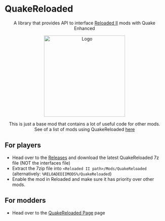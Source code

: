 # QuakeReloaded
<p align="center">A library that provides API to interface <a href="https://github.com/Reloaded-Project/Reloaded-II">Reloaded II</a> mods with Quake Enhanced</p>
<p align="center">
  <img width="256" height="256" alt="Logo" src="https://github.com/jpiolho/QuakeReloaded/blob/main/QuakeReloaded/Preview.png">
</p>

<p align="center">This is just a base mod that contains a lot of useful code for other mods. See of a list of mods using QuakeReloaded <a href="https://jpiolho.github.io/QuakeReloaded/mods.html">here</a></p>

## For players
* Head over to the [Releases](https://github.com/jpiolho/QuakeReloaded/releases) and download the latest QuakeReloaded 7z file (NOT the interfaces file)
* Extract the 7zip file into `<Reloaded II path>/Mods/QuakeReloaded` (alternatively: `%RELOADEDIIMODS%/QuakeReloaded`)
* Enable the mod in Reloaded and make sure it has priority over other mods.

## For modders
* Head over to the [QuakeReloaded Page](https://jpiolho.github.io/QuakeReloaded/) page
